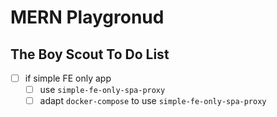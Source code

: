 # MERN Playgronud

## The Boy Scout To Do List

-   [ ] if simple FE only app
    -   [ ] use `simple-fe-only-spa-proxy`
    -   [ ] adapt `docker-compose` to use `simple-fe-only-spa-proxy`
